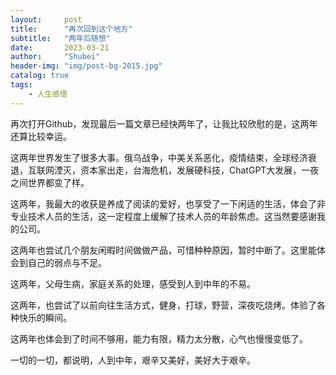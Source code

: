 ```yaml
---  
layout:     post  
title:      "再次回到这个地方"  
subtitle:   "两年后随想"  
date:       2023-03-21  
author:     "Shubei"  
header-img: "img/post-bg-2015.jpg"  
catalog: true  
tags:  
    - 人生感悟  
---  
```

再次打开Github，发现最后一篇文章已经快两年了，让我比较欣慰的是，这两年还算比较幸运。

这两年世界发生了很多大事。俄乌战争，中美关系恶化，疫情结束，全球经济衰退，互联网湮灭，资本家出走，台海危机，发展硬科技，ChatGPT大发展，一夜之间世界都变了样。

这两年，我最大的收获是养成了阅读的爱好，也享受了一下闲适的生活，体会了非专业技术人员的生活，这一定程度上缓解了技术人员的年龄焦虑。这当然要感谢我的公司。

这两年也尝试几个朋友闲暇时间做做产品，可惜种种原因，暂时中断了。这里能体会到自己的弱点与不足。

这两年，父母生病，家庭关系的处理，感受到人到中年的不易。

这两年，也尝试了以前向往生活方式，健身，打球，野营，深夜吃烧烤。体验了各种快乐的瞬间。

这两年也体会到了时间不够用，能力有限，精力太分散，心气也慢慢变低了。

一切的一切，都说明，人到中年，艰辛又美好，美好大于艰辛。
